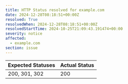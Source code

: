 ```yaml
---
title: HTTP Status resolved for example.com
date: 2024-12-28T08:18:51+00:00Z
resolved: True
resolvedWhen: 2024-12-28T08:18:51+00:00Z
resolvedStartTime: 2024-10-25T21:09:43.191474+00:00
severity: notice
affected:
  - example.com
section: issue
---
```


| Expected Statuses | Actual Status  |
|-------------------|----------------|
| 200, 301, 302 | 200 |
